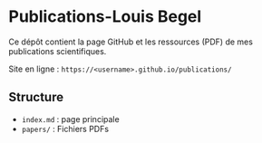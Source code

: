 # Publications-Louis Begel

Ce dépôt contient la page GitHub et les ressources (PDF) de mes publications scientifiques.

Site en ligne : `https://<username>.github.io/publications/`

## Structure
- `index.md` : page principale
- `papers/` : Fichiers PDFs
